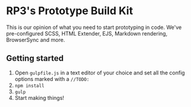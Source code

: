 # RP3's Prototype Build Kit

This is our opinion of what you need to start prototyping in code.  We've pre-configured SCSS, HTML Extender, EJS, Markdown rendering, BrowserSync and more.

## Getting started

1. Open `gulpfile.js` in a text editor of your choice and set all the config options marked with a `//TODO:`
2. `npm install`
3. `gulp`
4. Start making things!
